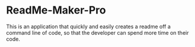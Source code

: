 # ReadMe-Maker-Pro
This is an application that quickly and easily creates a readme off a command line of code, so that the developer can spend more time on their code.
